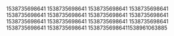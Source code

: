 1538735698641
1538735698641
1538735698641
1538735698641
1538735698641
1538735698641
1538735698641
1538735698641
1538735698641
1538735698641
1538735698641
1538735698641
1538735698641
1538735698641
15387356986411538961063885